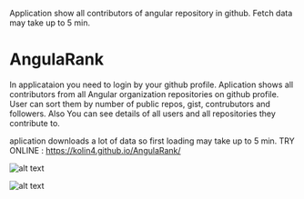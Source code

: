 
Application show all contributors of angular repository in github. Fetch data may take up to 5 min. 


# AngulaRank

In applicataion you need to login by your github profile.
Aplication shows all contributors from all Angular organization repositories on github profile. User can sort them by number of public repos, gist, contrubutors and followers. Also You can see details of all users and all repositories they contribute to.

aplication downloads a lot of data so first loading may take up to 5 min.
TRY ONLINE : https://kolin4.github.io/AngulaRank/


![alt text](http://i67.tinypic.com/28as1lk.jpg)


![alt text](http://i65.tinypic.com/2luzbpe.png)

